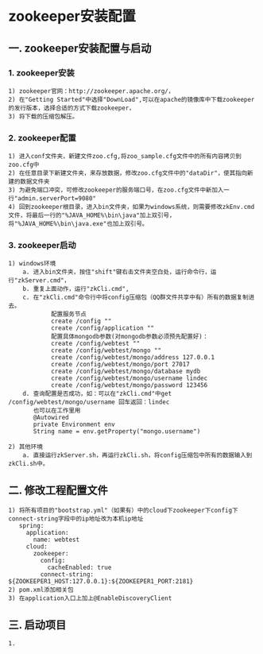# zookeeper安装配置

## 一. zookeeper安装配置与启动

### 1. zookeeper安装
    1) zookeeper官网：http://zookeeper.apache.org/，
    2) 在"Getting Started"中选择"DownLoad",可以在apache的镜像库中下载zookeeper的发行版本，选择合适的方式下载zookeeper，
    3) 将下载的压缩包解压。

### 2. zookeeper配置
    1) 进入conf文件夹，新建文件zoo.cfg,将zoo_sample.cfg文件中的所有内容拷贝到zoo.cfg中
    2) 在任意目录下新建文件夹，来存放数据，修改zoo.cfg文件中的"dataDir"，使其指向新建的数据文件夹
    3) 为避免端口冲突，可修改zookeeper的服务端口号，在zoo.cfg文件中新加入一行"admin.serverPort=9080"
    4) 回到zookeeper根目录，进入bin文件夹，如果为windows系统，则需要修改zkEnv.cmd文件，将最后一行的"%JAVA_HOME%\bin\java"加上双引号，将"%JAVA_HOME%\bin\java.exe"也加上双引号。

### 3. zookeeper启动
    1) windows环境
        a. 进入bin文件夹，按住"shift"键右击文件夹空白处，运行命令行，运行"zkServer.cmd"，
        b. 重复上面动作，运行"zkCli.cmd",
        c. 在"zkCli.cmd"命令行中将config压缩包（QQ群文件共享中有）所有的数据复制进去。
                配置服务节点
                create /config ""
                create /config/application ""
                配置具体mongodb参数(对mongodb参数必须预先配置好)：
                create /config/webtest ""
                create /config/webtest/mongo ""
                create /config/webtest/mongo/address 127.0.0.1
                create /config/webtest/mongo/port 27017
                create /config/webtest/mongo/database mydb
                create /config/webtest/mongo/username lindec
                create /config/webtest/mongo/password 123456
        d. 查询配置是否成功，如：可以在"zkCli.cmd"中get /config/webtest/mongo/username 回车返回：lindec
           也可以在工作里用
           @Autowired
           private Environment env
           String name = env.getProperty("mongo.username")

    2) 其他环境
        a. 直接运行zkServer.sh，再运行zkCli.sh，将config压缩包中所有的数据输入到zkCli.sh中。


## 二. 修改工程配置文件
    1) 将所有项目的"bootstrap.yml"（如果有）中的cloud下zookeeper下config下connect-string字段中的ip地址改为本机ip地址
       spring:
         application:
           name: webtest
         cloud:
           zookeeper:
             config:
               cacheEnabled: true
             connect-string: ${ZOOKEEPER1_HOST:127.0.0.1}:${ZOOKEEPER1_PORT:2181}
    2) pom.xml添加相关包
    3) 在application入口上加上@EnableDiscoveryClient


## 三. 启动项目
    1.